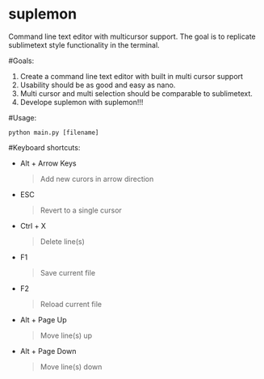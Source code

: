 suplemon
========

Command line text editor with multicursor support. The goal is to replicate sublimetext style functionality in the terminal.

#Goals:
 1. Create a command line text editor with built in multi cursor support
 2. Usability should be as good and easy as nano.
 3. Multi cursor and multi selection should be comparable to sublimetext.
 4. Develope suplemon with suplemon!!!

#Usage:

    python main.py [filename]

#Keyboard shortcuts:
 * Alt + Arrow Keys
   > Add new curors in arrow direction
 
 * ESC
   > Revert to a single cursor
   
 * Ctrl + X
   > Delete line(s)
 
 * F1
   > Save current file
   
 * F2
   > Reload current file
 
 * Alt + Page Up
   > Move line(s) up
 
 * Alt + Page Down
   > Move line(s) down
   
